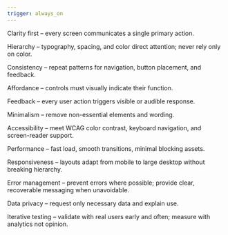 ```yaml
---
trigger: always_on
---
```


Clarity first – every screen communicates a single primary action.

Hierarchy – typography, spacing, and color direct attention; never rely only on color.

Consistency – repeat patterns for navigation, button placement, and feedback.

Affordance – controls must visually indicate their function.

Feedback – every user action triggers visible or audible response.

Minimalism – remove non-essential elements and wording.

Accessibility – meet WCAG color contrast, keyboard navigation, and screen-reader support.

Performance – fast load, smooth transitions, minimal blocking assets.

Responsiveness – layouts adapt from mobile to large desktop without breaking hierarchy.

Error management – prevent errors where possible; provide clear, recoverable messaging when unavoidable.

Data privacy – request only necessary data and explain use.

Iterative testing – validate with real users early and often; measure with analytics not opinion.